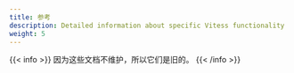 ```yaml
---
title: 参考
description: Detailed information about specific Vitess functionality
weight: 5 
---
```


{{< info >}}
因为这些文档不维护，所以它们是旧的。
{{< /info >}}
